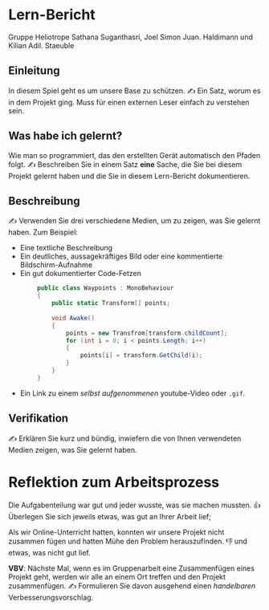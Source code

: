 # Lern-Bericht
Gruppe Heliotrope
Sathana Suganthasri, Joel Simon Juan. Haldimann und Kilian Adil. Staeuble


## Einleitung

In diesem Spiel geht es um unsere Base zu schützen. 
✍️ Ein Satz, worum es in dem Projekt ging. Muss für einen externen Leser einfach zu verstehen sein.

## Was habe ich gelernt?
Wie man so programmiert, das den erstellten Gerät automatisch den Pfaden folgt. 
✍️ Beschreiben Sie in einem Satz **eine** Sache, die Sie bei diesem Projekt gelernt haben und die Sie in diesem Lern-Bericht dokumentieren.



## Beschreibung

✍️ Verwenden Sie drei verschiedene Medien, um zu zeigen, was Sie gelernt haben. Zum Beispiel:

* Eine textliche Beschreibung
* Ein deutliches, aussagekräftiges Bild oder eine kommentierte Bildschirm-Aufnahme
* Ein gut dokumentierter Code-Fetzen

```csharp
        public class Waypoints : MonoBehaviour
        {           
            public static Transform[] points;
            
            void Awake()
            {
                points = new Transfrom[transform.childCount];
                for (int i = 0; i < points.Length; i++)
                {
                    points[i] = transform.GetChild(i);
                }
            }
        }

```


* Ein Link zu einem *selbst aufgenommenen* youtube-Video oder `.gif`.

## Verifikation

✍️ Erklären Sie kurz und bündig, inwiefern die von Ihnen verwendeten Medien zeigen, was Sie gelernt haben.

# Reflektion zum Arbeitsprozess

Die Aufgabenteilung war gut und jeder wusste, was sie machen mussten. 
👍 Überlegen Sie sich jeweils etwas, was gut an Ihrer Arbeit lief; 


Als wir Online-Unterricht hatten, konnten wir unsere Projekt nicht zusammen fügen und hatten Mühe den Problem herauszufinden. 👎 und etwas, was nicht gut lief.

**VBV**: Nächste Mal, wenn es im Gruppenarbeit eine Zusammenfügen eines Projekt geht, werden wir alle an einem Ort treffen und den Projekt zusammenfügen. 
✍️ Formulieren Sie davon ausgehend einen *handelbaren* Verbesserungsvorschlag.
